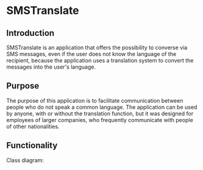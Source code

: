 # SMSTranslate

## Introduction
SMSTranslate is an application that offers the possibility to converse via SMS messages, even if the user does not know the language of the recipient, because the application uses a translation system to convert the messages into the user's language.

## Purpose

The purpose of this application is to facilitate communication between people who do not speak a common language.
The application can be used by anyone, with or without the translation function, but it was designed for employees of larger companies, who frequently communicate with people of other nationalities.

## Functionality

Class diagram:


